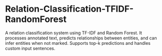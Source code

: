 # Relation-Classification-TFIDF-RandomForest
A relation classification system using TF-IDF and Random Forest. It processes annotated text, predicts relationships between entities, and can infer entities when not marked. Supports top-k predictions and handles custom input sentences.
